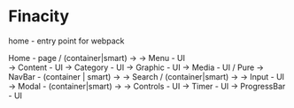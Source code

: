 Finacity
==============
home - entry point for webpack

Home - page / (container|smart)
  -> <!-- Home Layout - UI -->
    -> Menu - UI    
    -> Content - UI
       -> Category - UI
          -> Graphic - UI
             -> Media - UI / Pure
    -> NavBar - (container | smart)
      -> <!-- NavBar Layout - UI -->
      -> Search / (container|smart)
         -> <!-- Search Layout UI -->
            -> Input - UI            
    -> Modal - (container|smart)
      -> <!-- Layout - UI -->
      -> Controls - UI
        -> Timer - UI
        -> ProgressBar - UI        
